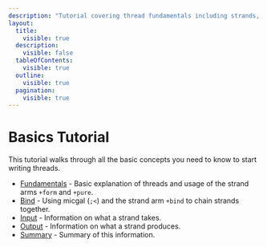 ```yaml
---
description: "Tutorial covering thread fundamentals including strands, monadic composition with form and pure, bind operations, input/output handling, and practical examples for writing threads."
layout:
  title:
    visible: true
  description:
    visible: false
  tableOfContents:
    visible: true
  outline:
    visible: true
  pagination:
    visible: true
---
```


# Basics Tutorial

This tutorial walks through all the basic concepts you need to know to
start writing threads.

- [Fundamentals](./fundamentals.md) - Basic explanation of threads and usage of the strand arms `+form` and `+pure`.
- [Bind](./bind.md) - Using micgal (`;<`) and the strand arm `+bind` to chain strands together.
- [Input](./input.md) - Information on what a strand takes.
- [Output](./output.md) - Information on what a strand produces.
- [Summary](./summary.md) - Summary of this information.

